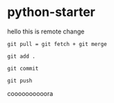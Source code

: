 # python-starter


hello this is remote change

```
git pull = git fetch + git merge
```

```
git add .
```

```
git commit
```

```
git push
```
coooooooooora